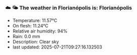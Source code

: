 ### ☁️ 🌤️  The weather in Florianópolis is: Florianópolis

- Temperature: 11.57°C
- On flesh: 11.24°C
- Relative air humidity: 94%
- Rain: 0.0 mm
- Description: Clear sky
- last updated: 2025-07-21T09:27:16.132503
